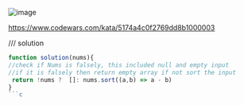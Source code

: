 ![image](https://github.com/user-attachments/assets/af15257d-0060-4a2a-9d73-0e487a54dbe9)

https://www.codewars.com/kata/5174a4c0f2769dd8b1000003

/// solution 
```javascript
function solution(nums){
//check if Nums is falsely, this included null and empty input
//if it is falsely then return empty array if not sort the input
 return !nums ?  []: nums.sort((a,b) => a - b)
}
```c
